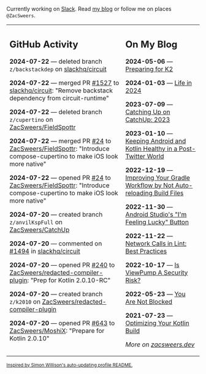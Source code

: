 Currently working on [Slack](https://slack.com/). Read [my blog](https://zacsweers.dev/) or follow me on places `@ZacSweers`.

<table><tr><td valign="top" width="60%">

## GitHub Activity
<!-- githubActivity starts -->
**2024-07-22** — deleted branch `z/backstackdep` on [slackhq/circuit](https://github.com/slackhq/circuit)

**2024-07-22** — merged PR [#1527](https://github.com/slackhq/circuit/pull/1527) to [slackhq/circuit](https://github.com/slackhq/circuit): "Remove backstack dependency from circuit-runtime"

**2024-07-22** — deleted branch `z/cupertino` on [ZacSweers/FieldSpottr](https://github.com/ZacSweers/FieldSpottr)

**2024-07-22** — merged PR [#24](https://github.com/ZacSweers/FieldSpottr/pull/24) to [ZacSweers/FieldSpottr](https://github.com/ZacSweers/FieldSpottr): "Introduce compose-cupertino to make iOS look more native"

**2024-07-22** — opened PR [#24](https://github.com/ZacSweers/FieldSpottr/pull/24) to [ZacSweers/FieldSpottr](https://github.com/ZacSweers/FieldSpottr): "Introduce compose-cupertino to make iOS look more native"

**2024-07-20** — created branch `z/anvilKspFull` on [ZacSweers/CatchUp](https://github.com/ZacSweers/CatchUp)

**2024-07-20** — commented on [#1494](https://github.com/slackhq/circuit/pull/1494#issuecomment-2241288467) in [slackhq/circuit](https://github.com/slackhq/circuit)

**2024-07-20** — opened PR [#240](https://github.com/ZacSweers/redacted-compiler-plugin/pull/240) to [ZacSweers/redacted-compiler-plugin](https://github.com/ZacSweers/redacted-compiler-plugin): "Prep for Kotlin 2.0.10-RC"

**2024-07-20** — created branch `z/k2010` on [ZacSweers/redacted-compiler-plugin](https://github.com/ZacSweers/redacted-compiler-plugin)

**2024-07-20** — opened PR [#643](https://github.com/ZacSweers/MoshiX/pull/643) to [ZacSweers/MoshiX](https://github.com/ZacSweers/MoshiX): "Prepare for Kotlin 2.0.10"
<!-- githubActivity ends -->
</td><td valign="top" width="40%">

## On My Blog
<!-- blog starts -->
**2024-05-06** — [Preparing for K2](https://www.zacsweers.dev/preparing-for-k2/)

**2024-01-03** — [Life in 2024](https://www.zacsweers.dev/life-in-2024/)

**2023-07-09** — [Catching Up on CatchUp: 2023](https://www.zacsweers.dev/catching-up-on-catchup-2023/)

**2023-01-10** — [Keeping Android and Kotlin Healthy in a Post-Twitter World](https://www.zacsweers.dev/keeping-android-healthy/)

**2022-12-19** — [Improving Your Gradle Workflow by Not Auto-reloading Build Files](https://www.zacsweers.dev/improving-your-workflow-by-not-auto-reloading-build-files/)

**2022-11-30** — [Android Studio's "I'm Feeling Lucky" Button](https://www.zacsweers.dev/android-studios-im-feeling-lucky-button/)

**2022-11-22** — [Network Calls in Lint: Best Practices](https://www.zacsweers.dev/network-calls-in-lint-best-practices/)

**2022-10-17** — [Is ViewPump A Security Risk?](https://www.zacsweers.dev/is-viewpump-a-security-risk/)

**2022-05-23** — [You Are Not Blocked](https://www.zacsweers.dev/you-are-not-blocked/)

**2021-07-23** — [Optimizing Your Kotlin Build](https://www.zacsweers.dev/optimizing-your-kotlin-build/)
<!-- blog ends -->
_More on [zacsweers.dev](https://zacsweers.dev/)_
</td></tr></table>

<sub><a href="https://simonwillison.net/2020/Jul/10/self-updating-profile-readme/">Inspired by Simon Willison's auto-updating profile README.</a></sub>
